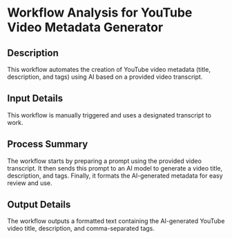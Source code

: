 # Workflow Analysis for YouTube Video Metadata Generator

## Description
This workflow automates the creation of YouTube video metadata (title, description, and tags) using AI based on a provided video transcript.

## Input Details
This workflow is manually triggered and uses a designated transcript to work.

## Process Summary
The workflow starts by preparing a prompt using the provided video transcript. It then sends this prompt to an AI model to generate a video title, description, and tags. Finally, it formats the AI-generated metadata for easy review and use.

## Output Details
The workflow outputs a formatted text containing the AI-generated YouTube video title, description, and comma-separated tags.

